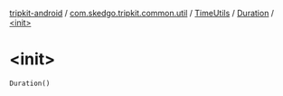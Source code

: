[tripkit-android](../../../index.md) / [com.skedgo.tripkit.common.util](../../index.md) / [TimeUtils](../index.md) / [Duration](index.md) / [&lt;init&gt;](./-init-.md)

# &lt;init&gt;

`Duration()`
